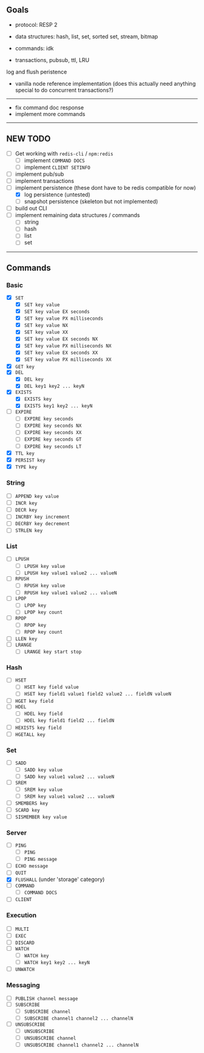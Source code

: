 ## Goals

- protocol: RESP 2

- data structures: hash, list, set, sorted set, stream, bitmap
- commands: idk
- transactions, pubsub, ttl, LRU

log and flush peristence

- vanilla node reference implementation (does this actually need anything special to do concurrent transactions?)

---

- fix command doc response
- implement more commands

---

## NEW TODO

- [ ] Get working with `redis-cli` / `npm:redis`
  - [ ] implement `COMMAND DOCS`
  - [ ] implement `CLIENT SETINFO`
- [ ] implement pub/sub
- [ ] implement transactions
- [ ] implement persistence (these dont have to be redis compatible for now)
  - [x] log persistence (untested)
  - [ ] snapshot persistence (skeleton but not implemented)
- [ ] build out CLI
- [ ] implement remaining data structures / commands
  - [ ] string
  - [ ] hash
  - [ ] list
  - [ ] set

---

## Commands

### Basic

- [x] `SET`
  - [x] `SET key value`
  - [x] `SET key value EX seconds`
  - [x] `SET key value PX milliseconds`
  - [x] `SET key value NX`
  - [x] `SET key value XX`
  - [x] `SET key value EX seconds NX`
  - [x] `SET key value PX milliseconds NX`
  - [x] `SET key value EX seconds XX`
  - [x] `SET key value PX milliseconds XX`
- [x] `GET key`
- [x] `DEL`
  - [x] `DEL key`
  - [x] `DEL key1 key2 ... keyN`
- [x] `EXISTS`
  - [x] `EXISTS key`
  - [x] `EXISTS key1 key2 ... keyN`
- [ ] `EXPIRE`
  - [ ] `EXPIRE key seconds`
  - [ ] `EXPIRE key seconds NX`
  - [ ] `EXPIRE key seconds XX`
  - [ ] `EXPIRE key seconds GT`
  - [ ] `EXPIRE key seconds LT`
- [x] `TTL key`
- [x] `PERSIST key`
- [x] `TYPE key`

### String

- [ ] `APPEND key value`
- [ ] `INCR key`
- [ ] `DECR key`
- [ ] `INCRBY key increment`
- [ ] `DECRBY key decrement`
- [ ] `STRLEN key`

### List

- [ ] `LPUSH`
  - [ ] `LPUSH key value`
  - [ ] `LPUSH key value1 value2 ... valueN`
- [ ] `RPUSH`
  - [ ] `RPUSH key value`
  - [ ] `RPUSH key value1 value2 ... valueN`
- [ ] `LPOP`
  - [ ] `LPOP key`
  - [ ] `LPOP key count`
- [ ] `RPOP`
  - [ ] `RPOP key`
  - [ ] `RPOP key count`
- [ ] `LLEN key`
- [ ] `LRANGE`
  - [ ] `LRANGE key start stop`

### Hash

- [ ] `HSET`
  - [ ] `HSET key field value`
  - [ ] `HSET key field1 value1 field2 value2 ... fieldN valueN`
- [ ] `HGET key field`
- [ ] `HDEL`
  - [ ] `HDEL key field`
  - [ ] `HDEL key field1 field2 ... fieldN`
- [ ] `HEXISTS key field`
- [ ] `HGETALL key`

### Set

- [ ] `SADD`
  - [ ] `SADD key value`
  - [ ] `SADD key value1 value2 ... valueN`
- [ ] `SREM`
  - [ ] `SREM key value`
  - [ ] `SREM key value1 value2 ... valueN`
- [ ] `SMEMBERS key`
- [ ] `SCARD key`
- [ ] `SISMEMBER key value`

### Server

- [ ] `PING`
  - [ ] `PING`
  - [ ] `PING message`
- [ ] `ECHO message`
- [ ] `QUIT`
- [x] `FLUSHALL` (under 'storage' category)
- [ ] `COMMAND`
  - [ ] `COMMAND DOCS`
- [ ] `CLIENT`
<!-- - [ ] `INFO` -->

### Execution

- [ ] `MULTI`
- [ ] `EXEC`
- [ ] `DISCARD`
- [ ] `WATCH`
  - [ ] `WATCH key`
  - [ ] `WATCH key1 key2 ... keyN`
- [ ] `UNWATCH`

### Messaging

- [ ] `PUBLISH channel message`
- [ ] `SUBSCRIBE`
  - [ ] `SUBSCRIBE channel`
  - [ ] `SUBSCRIBE channel1 channel2 ... channelN`
- [ ] `UNSUBSCRIBE`
  - [ ] `UNSUBSCRIBE`
  - [ ] `UNSUBSCRIBE channel`
  - [ ] `UNSUBSCRIBE channel1 channel2 ... channelN`
